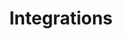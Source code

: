 ---
title: 'Integrations'
breadcrumb_title: "Integrations"
layout: 'block'
meta_title: 'Integrations - MultiSafepay Docs'
logo: '/svgs/Integrations.svg'
short_description: 'Choose from our ready-made integrations or build your own, test payments, and integrate with partners.'
weight: 30
url: '/integrations/'
aliases:
    - /payments/integrations/
---